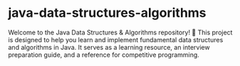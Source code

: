 # java-data-structures-algorithms
Welcome to the Java Data Structures &amp; Algorithms repository! 🚀  This project is designed to help you learn and implement fundamental data structures and algorithms in Java. It serves as a learning resource, an interview preparation guide, and a reference for competitive programming.

